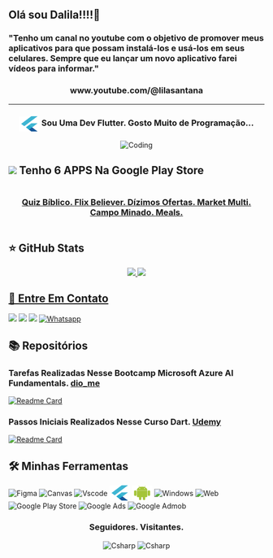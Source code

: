 ## Olá sou Dalila!!!!👋
<div align="center">
  <h3 align="left">"Tenho um canal no youtube com o objetivo de promover meus aplicativos para que possam instalá-los e usá-los em seus celulares. Sempre que eu lançar um novo aplicativo farei vídeos para informar."</h3> 
  <h3 align="center">www.youtube.com/@lilasantana</h3>
</div> 

   <hr>
   
<div align="center"> 
<h3> <img align="center" alt="Flutter" height="30" width="40" src="https://raw.githubusercontent.com/devicons/devicon/9f4f5cdb393299a81125eb5127929ea7bfe42889/icons/flutter/flutter-original.svg"> Sou Uma Dev Flutter. Gosto Muito de Programação...</h3>  
<img align="center" alt="Coding" width="400" src="https://cdn.dribbble.com/users/2704414/screenshots/7466903/media/b08ab576316bd4582fef189f471cd9e5.gif">
</div> 

##  <img src="https://media.giphy.com/media/ObNTw8Uzwy6KQ/giphy.gif" width="30px">&nbsp;Tenho 6 APPS Na Google Play Store 

<div align="center" style="display: inline-block">
  <h3> 
    <a href="https://play.google.com/store/apps/details?id=br.com.dev.quiz_biblico" target="_blank"> 
    Quiz Bíblico.  
    </a>
    <a href="https://play.google.com/store/apps/details?id=br.com.dev.flix_believer" target="_blank"> 
    Flix Believer. 
    </a>
    <a href="https://play.google.com/store/apps/details?id=br.com.dev.dizimos_ofertas" target="_blank"> 
    Dízimos Ofertas. 
    </a>
    <a href="https://play.google.com/store/apps/details?id=br.com.dev.market_multi" target="_blank"> 
    Market Multi. 
    </a>
    <a href="https://play.google.com/store/apps/details?id=br.com.dev.campo_minado" target="_blank"> 
    Campo Minado. 
    </a>
    <a href="https://play.google.com/store/apps/details?id=br.com.dev.meals" target="_blank"> 
    Meals. 
    </a>
  </h3>
</div>

## ⭐ GitHub Stats

<div align="center">
  <a href="https://github.com/DalilaDeveloperMobile">
  <img height="186em" src="https://github-readme-stats.vercel.app/api?username=DalilaDeveloperMobile&theme=vue&show_icons=true&hide_border=false&count_private=true"/>
  <img height="186em" src="https://github-readme-stats.vercel.app/api/top-langs/?username=DalilaDeveloperMobile&layout=compact&langs_count=7&theme=vue"/> 
</div>
  
##  🤝 Entre Em Contato
 
<div align="center"  style="display: inline-block">
  <a href="https://www.linkedin.com/in/dalila-cust%C3%B3dio-046076181/" target="_blank"><img src="https://img.shields.io/badge/-LinkedIn-%230077B5?style=for-the-badge&logo=linkedin&logoColor=white" target="_blank"></a> 
  <a href = "mailto:dalila.dalila70@gmail.com"><img src="https://img.shields.io/badge/Gmail-D14836?style=for-the-badge&logo=gmail&logoColor=white" target="_blank"></a>
  <a href="https://instagram.com/dalila.dalila70" target="_blank"><img src="https://img.shields.io/badge/-Instagram-%23E4405F?style=for-the-badge&logo=instagram&logoColor=white" target="_blank"></a>
  <a target="_blank" href="https://api.whatsapp.com/send?phone=5588997138541"><img  alt="Whatsapp" width="117px" src="https://img.shields.io/badge/WhatsApp-25D366?style=for-the-badge&logo=whatsapp&logoColor=white"/></a> 
</div>

## 📚 Repositórios

### Tarefas Realizadas Nesse Bootcamp Microsoft Azure AI Fundamentals. [dio_me](https://www.dio.me/)
[![Readme Card](https://github-readme-stats.vercel.app/api/pin/?username=DalilaDeveloperMobile&repo=dio-practice-microsoft-azure-ai-fundamentals)](https://github.com/DalilaDeveloperMobile/dio-practice-microsoft-azure-ai-fundamentals)

### Passos Iniciais Realizados Nesse Curso Dart. [Udemy](https://www.udemy.com/share/102BJd3@p7zF8f-YB0nkcOJISuzPfXix_GDnC12tgJxvGnEISfHqFoA9-apHEm-t6VMzYTVx/)
[![Readme Card](https://github-readme-stats.vercel.app/api/pin/?username=DalilaDeveloperMobile&repo=Fundamentos-Dart)](https://github.com/DalilaDeveloperMobile/Fundamentos-Dart.git)
 
##  🛠️ Minhas Ferramentas

  <div style="display: inline-block">
  <img align="center" alt="Figma" height="30" width="40" src="https://upload.wikimedia.org/wikipedia/commons/3/33/Figma-logo.svg" />  
  <img align="center" alt="Canvas" height="30" width="40" src="https://cdn.jsdelivr.net/gh/devicons/devicon/icons/canva/canva-original.svg" />
  <img align="center" alt="Vscode" height="30" width="40" src="https://cdn.jsdelivr.net/gh/devicons/devicon/icons/vscode/vscode-original.svg" />
  <img align="center" alt="Flutter" height="30" width="40" src="https://raw.githubusercontent.com/devicons/devicon/9f4f5cdb393299a81125eb5127929ea7bfe42889/icons/flutter/flutter-original.svg">
  <img align="center" alt="Android" height="30" width="40" src="https://raw.githubusercontent.com/devicons/devicon/9f4f5cdb393299a81125eb5127929ea7bfe42889/icons/android/android-original.svg">
  <img align="center" alt="Windows" height="30" width="40" src="https://www.svgrepo.com/show/52775/windows.svg">  
  <img align="center" alt="Web" height="30" width="40" src="https://www.svgrepo.com/show/278317/internet-www.svg">    
  <img align="center" alt="Google Play Store" height="30" width="30" src="https://c.clc2l.com/t/g/o/google-playstore-Iauj7q.png">
  <img align="center" alt="Google Ads" height="30" width="40" src="https://www.svgrepo.com/show/353800/google-ads.svg">
  <img align="center" alt="Google Admob" height="30" width="40" src="https://cdn.worldvectorlogo.com/logos/google-admob.svg"><br>
</div>

 <div align="center">
  <h3 align="center">Seguidores. Visitantes.</h3>  
  <img align="center" alt="Csharp" height="30" width="150" src="https://img.shields.io/github/followers/DalilaDeveloperMobile?label=follow&style=social&logoColor=black" />
  <img align="center" alt="Csharp" height="30" width="150" src="https://komarev.com/ghpvc/?username=DalilaDeveloperMobile&color=green" alt="DalilaDeveloperMobile" /> <br> 
 </div>    
 
  
   
